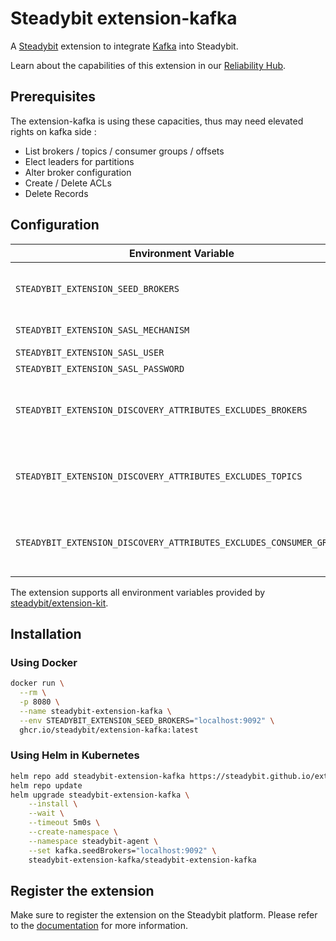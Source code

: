 # Steadybit extension-kafka

A [Steadybit](https://www.steadybit.com/) extension to integrate [Kafka](https://kafka.apache.org/) into Steadybit.

Learn about the capabilities of this extension in our [Reliability Hub](https://hub.steadybit.com/extension/com.steadybit.extension_kafka).

## Prerequisites

The extension-kafka is using these capacities, thus may need elevated rights on kafka side :
- List brokers / topics / consumer groups / offsets
- Elect leaders for partitions
- Alter broker configuration
- Create / Delete ACLs
- Delete Records

## Configuration

| Environment Variable                                                | Helm value                               | Meaning                                                                                                                | Required | Default |
|---------------------------------------------------------------------|------------------------------------------|------------------------------------------------------------------------------------------------------------------------|----------|---------|
| `STEADYBIT_EXTENSION_SEED_BROKERS`                                  | `kafka.seedBrokers`                      | Brokers hosts (without scheme) with port separated by comma (example: "localhost:9092,localhost:9093"                  | yes      |         |
| `STEADYBIT_EXTENSION_SASL_MECHANISM`                                | `kafka.auth.saslMechanism`               | PLAIN, SCRAM-SHA-256, or SCRAM-SHA-512                                                                                 | no       |         |
| `STEADYBIT_EXTENSION_SASL_USER`                                     | `kafka.auth.saslUser`                    | Sasl User                                                                                                              | no       |         |
| `STEADYBIT_EXTENSION_SASL_PASSWORD`                                 | `kafka.auth.saslPassword`                | Sasl Password                                                                                                          | no       |         |
| `STEADYBIT_EXTENSION_DISCOVERY_ATTRIBUTES_EXCLUDES_BROKERS`         | `discovery.attributes.excludes.broker`   | List of Broker Attributes which will be excluded during discovery. Checked by key equality and supporting trailing "*" | no       |         |
| `STEADYBIT_EXTENSION_DISCOVERY_ATTRIBUTES_EXCLUDES_TOPICS`          | `discovery.attributes.excludes.topic`    | List of Broker Attributes which will be excluded during discovery. Checked by key equality and supporting trailing "*" | no       |         |
| `STEADYBIT_EXTENSION_DISCOVERY_ATTRIBUTES_EXCLUDES_CONSUMER_GROUPS` | `discovery.attributes.excludes.consumer` | List of Broker Attributes which will be excluded during discovery. Checked by key equality and supporting trailing "*" | no       |         |


The extension supports all environment variables provided by [steadybit/extension-kit](https://github.com/steadybit/extension-kit#environment-variables).

## Installation

### Using Docker

```sh
docker run \
  --rm \
  -p 8080 \
  --name steadybit-extension-kafka \
  --env STEADYBIT_EXTENSION_SEED_BROKERS="localhost:9092" \
  ghcr.io/steadybit/extension-kafka:latest
```

### Using Helm in Kubernetes

```sh
helm repo add steadybit-extension-kafka https://steadybit.github.io/extension-kafka
helm repo update
helm upgrade steadybit-extension-kafka \
    --install \
    --wait \
    --timeout 5m0s \
    --create-namespace \
    --namespace steadybit-agent \
    --set kafka.seedBrokers="localhost:9092" \
    steadybit-extension-kafka/steadybit-extension-kafka
```

## Register the extension

Make sure to register the extension on the Steadybit platform. Please refer to the [documentation](https://docs.steadybit.com/integrate-with-steadybit/extensions/extension-installation) for more information.
